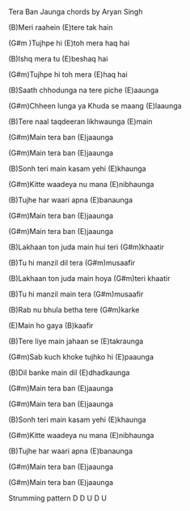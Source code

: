 Tera Ban Jaunga chords by Aryan Singh


                  
(B)Meri raahein (E)tere tak hain
                 
(G#m )Tujhpe hi (E)toh mera haq hai
               
(B)Ishq mera tu (E)beshaq hai
               
(G#m)Tujhpe hi toh mera (E)haq hai
 

                              
(B)Saath chhodunga na tere piche (E)aaunga
                              
(G#m)Chheen lunga ya Khuda se maang (E)laaunga
                               
(B)Tere naal taqdeeran likhwaunga (E)main
               
(G#m)Main tera ban (E)jaaunga
               
(G#m)Main tera ban (E)jaaunga
 

                     
(B)Sonh teri main kasam yehi (E)khaunga
                     
(G#m)Kitte waadeya nu mana (E)nibhaunga
             
(B)Tujhe har waari apna (E)banaunga
             
(G#m)Main tera ban (E)jaaunga
              
(G#m)Main tera ban (E)jaaunga
 

                         
(B)Lakhaan ton juda main hui teri (G#m)khaatir
                         
(B)Tu hi manzil dil tera (G#m)musaafir
                         
(B)Lakhaan ton juda main hoya (G#m)teri khaatir
                         
(B)Tu hi manzil main tera (G#m)musaafir
               
(B)Rab nu bhula betha tere (G#m)karke
               
(E)Main ho gaya (B)kaafir
 

           
(B)Tere liye main jahaan se (E)takraunga
           
(G#m)Sab kuch khoke tujhko hi (E)paaunga
           
(B)Dil banke main dil (E)dhadkaunga
           
(G#m)Main tera ban (E)jaaunga
           
(G#m)Main tera ban (E)jaaunga
 

                        
(B)Sonh teri main kasam yehi (E)khaunga
                    
(G#m)Kitte waadeya nu mana (E)nibhaunga
                      
(B)Tujhe har waari apna (E)banaunga
             
(G#m)Main tera ban (E)jaaunga
            
(G#m)Main tera ban (E)jaaunga



Strumming pattern  D D U D U
